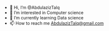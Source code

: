 - 👋 Hi, I’m @AbdulazizTalq
- 👀 I’m interested in Computer science
- 🌱 I’m currently learning Data science
- 📫 How to reach me AbdulazizTalq@gmail.com

<!---
AbdulazizTalq/AbdulazizTalq is a ✨ special ✨ repository because its `README.md` (this file) appears on your GitHub profile.
You can click the Preview link to take a look at your changes.
--->

